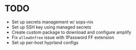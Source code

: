 # TODO

- Set up secrets management w/ sops-nix
- Set up SSH key using managed secrets
- Create custom package to download and configure amplify
- Fix `allowUnfree` issue with 1Password FF extension
- Set up per-host hyprland configs

